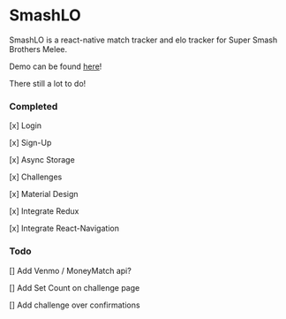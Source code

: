 # SmashLO

SmashLO is a react-native match tracker and elo tracker for Super Smash Brothers Melee.

Demo can be found [here](https://drive.google.com/open?id=1iuReZPuCLWnnj28lhjjj_CVMUGf--QXU)!

There still a lot to do!

### Completed

[x] Login

[x] Sign-Up

[x] Async Storage

[x] Challenges

[x] Material Design

[x] Integrate Redux

[x] Integrate React-Navigation

### Todo

[] Add Venmo / MoneyMatch api?

[] Add Set Count on challenge page

[] Add challenge over confirmations
